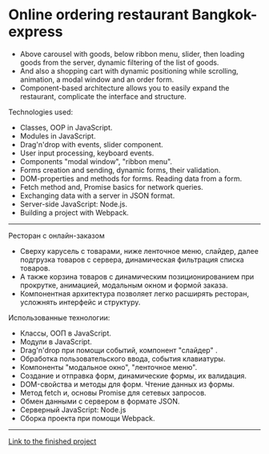 # Online ordering restaurant Bangkok-express

+ Above carousel with goods, below ribbon menu, slider, then loading goods from the server, dynamic filtering of the list of goods.
+ And also a shopping cart with dynamic positioning while scrolling, animation, a modal window and an order form.
+ Component-based architecture allows you to easily expand the restaurant, complicate the interface and structure.

Technologies used:
+ Classes, OOP in JavaScript.
+ Modules in JavaScript.
+ Drag'n'drop with events, slider component.
+ User input processing, keyboard events.
+ Components "modal window", "ribbon menu".
+ Forms creation and sending, dynamic forms, their validation.
+ DOM-properties and methods for forms. Reading data from a form.
+ Fetch method and, Promise basics for network queries.
+ Exchanging data with a server in JSON format.
+ Server-side JavaScript: Node.js.
+ Building a project with Webpack.


** **

Ресторан с онлайн-заказом

+ Сверху карусель с товарами, ниже ленточное меню, слайдер, далее подгрузка товаров с сервера, динамическая фильтрация списка товаров.
+ А также корзина товаров с динамическим позиционированием при прокрутке, анимацией, модальным окном и формой заказа.
+ Компонентная архитектура позволяет легко расширять ресторан, усложнять интерфейс и структуру.

Использованные технологии:
+ Классы, ООП в JavaScript.
+ Модули в JavaScript.
+ Drag'n'drop при помощи событий, компонент "слайдер" .
+ Обработка пользовательского ввода, события клавиатуры.
+ Компоненты "модальное окно", "ленточное меню".
+ Создание и отправка форм, динамические формы, их валидация.
+ DOM-свойства и методы для форм. Чтение данных из формы.
+ Метод fetch и, основы Promise для сетевых запросов.
+ Обмен данными с сервером в формате JSON.
+ Серверный JavaScript:  Node.js
+ Сборка проекта при помощи Webpack.

** **
[Link to the finished project](https://maria-digital.github.io/bangkok-express/)
